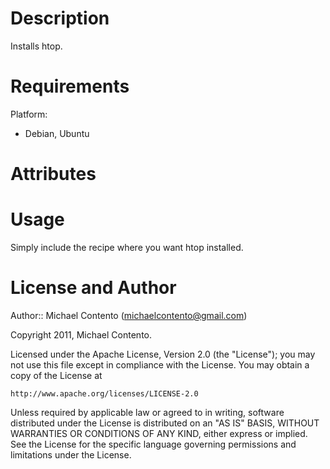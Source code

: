 Description
===========

Installs htop.

Requirements
============

Platform: 

* Debian, Ubuntu

Attributes
==========

Usage
=====

Simply include the recipe where you want htop installed.

License and Author
==================

Author:: Michael Contento (<michaelcontento@gmail.com>)

Copyright 2011, Michael Contento.

Licensed under the Apache License, Version 2.0 (the "License");
you may not use this file except in compliance with the License.
You may obtain a copy of the License at

    http://www.apache.org/licenses/LICENSE-2.0

Unless required by applicable law or agreed to in writing, software
distributed under the License is distributed on an "AS IS" BASIS,
WITHOUT WARRANTIES OR CONDITIONS OF ANY KIND, either express or implied.
See the License for the specific language governing permissions and
limitations under the License.



